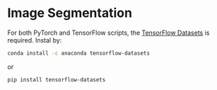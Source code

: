 # Image Segmentation

For both PyTorch and TensorFlow scripts, the [TensorFlow Datasets](https://www.tensorflow.org/datasets) is required. Instal by:

``` bash
conda install -c anaconda tensorflow-datasets 
```
or 
``` bash
pip install tensorflow-datasets  
```
